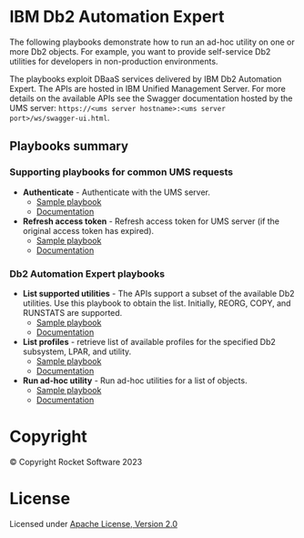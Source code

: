 # IBM Db2 Automation Expert

The following playbooks demonstrate how to run an ad-hoc utility on one or more Db2 objects.
For example, you want to provide self-service Db2 utilities for developers in non-production environments.

The playbooks exploit DBaaS services delivered by IBM Db2 Automation Expert. The APIs are hosted
in IBM Unified Management Server. For more details on the available APIs see the Swagger documentation
hosted by the UMS server: `https://<ums server hostname>:<ums server port>/ws/swagger-ui.html`.

## Playbooks summary

### Supporting playbooks for common UMS requests
* **Authenticate** - Authenticate with the UMS server. 
    * [Sample playbook](ums_login.yml) 
    * [Documentation](roles/ums_login)
* **Refresh access token** - Refresh access token for UMS server (if the original access token has expired). 
    * [Sample playbook](ums_refresh.yml)
    * [Documentation](roles/ums_refresh)

### Db2 Automation Expert playbooks
* **List supported utilities** - The APIs support a subset of the available Db2 utilities. Use this playbook to obtain the list. Initially, REORG, COPY, and RUNSTATS are supported. 
    * [Sample playbook](daj_list_utilities.yml)
    * [Documentation](roles/daj_list_utilities)
* **List profiles** - retrieve list of available profiles for the specified Db2 subsystem, LPAR, and utility.
    * [Sample playbook](daj_list_profiles.yml)
    * [Documentation](roles/daj_list_profiles)
* **Run ad-hoc utility** - Run ad-hoc utilities for a list of objects. 
    * [Sample playbook](daj_util.yml) 
    * [Documentation](roles/daj_util)



# Copyright

© Copyright Rocket Software 2023

# License

Licensed under [Apache License,
Version 2.0](https://opensource.org/licenses/Apache-2.0)
